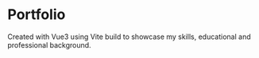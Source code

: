 # Portfolio
Created with Vue3 using Vite build to showcase my skills, educational and professional background.

